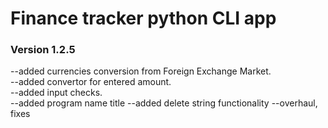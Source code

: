 # Finance tracker python CLI app<br>

### Version 1.2.5<br>

--added currencies conversion from Foreign Exchange Market.<br>
--added convertor for entered amount.<br>
--added input checks.<br>
--added program name title
--added delete string functionality 
--overhaul, fixes